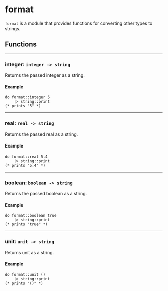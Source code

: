 # format
`format` is a module that provides functions for converting other types to strings.
## Functions
---
### integer: `integer -> string`
Returns the passed integer as a string.
#### Example
```halcyon
do format::integer 5
    |> string::print
(* prints "5" *)
```
---
### real: `real -> string`
Returns the passed real as a string.
#### Example
```halcyon
do format::real 5.4
    |> string::print
(* prints "5.4" *)
```
---
### boolean: `boolean -> string`
Returns the passed boolean as a string.
#### Example
```halcyon
do format::boolean true
    |> string::print
(* prints "true" *)
```
---
### unit: `unit -> string`
Returns unit as a string.
#### Example
```halcyon
do format::unit ()
    |> string::print
(* prints "()" *)
```
